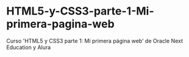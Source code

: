 # HTML5-y-CSS3-parte-1-Mi-primera-pagina-web
Curso 'HTML5 y CSS3 parte 1: Mi primera página web' de Oracle Next Education y Alura
